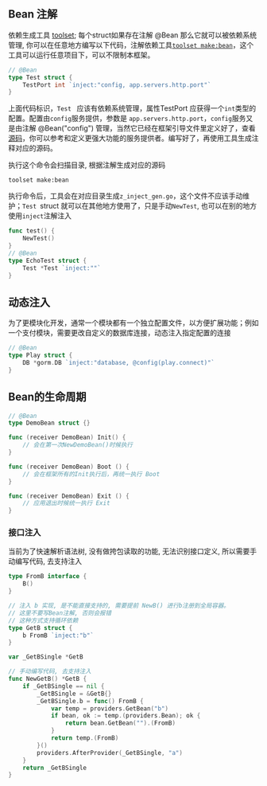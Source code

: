 ## Bean 注解
依赖生成工具 [toolset](https://github.com/go-home-admin/toolset); 每个struct如果存在注解 @Bean 那么它就可以被依赖系统管理, 你可以在任意地方编写以下代码，注解依赖工具[`toolset make:bean`](https://github.com/go-home-admin/toolset "`toolset make:bean`")，这个工具可以运行任意项目下，可以不限制本框架。

```go
// @Bean
type Test struct {
	TestPort int `inject:"config, app.servers.http.port"`
}
```
上面代码标识，`Test ` 应该有依赖系统管理，属性TestPort 应获得一个`int`类型的配置。配置由`config`服务提供，参数是 `app.servers.http.port`，`config`服务又是由注解 @Bean("config") 管理，当然它已经在框架引导文件里定义好了，查看 [源码](https://github.com/go-home-admin/home/blob/main/bootstrap/providers/config_provider.go "源码")，你可以参考和定义更强大功能的服务提供者。编写好了，再使用工具生成注释对应的源码。

执行这个命令会扫描目录, 根据注解生成对应的源码
```shell
toolset make:bean
```
执行命令后，工具会在对应目录生成`z_inject_gen.go`，这个文件不应该手动维护；`Test `struct 就可以在其他地方使用了，只是手动`NewTest`, 也可以在别的地方使用`inject`注解注入
```go
func test() {
	NewTest()
}
// @Bean
type EchoTest struct {
	Test *Test `inject:""`
}
```
## 动态注入
为了更模块化开发，通常一个模块都有一个独立配置文件，以方便扩展功能；例如一个支付模块，需要更改自定义的数据库连接，动态注入指定配置的连接
```go
// @Bean
type Play struct {
	DB *gorm.DB `inject:"database, @config(play.connect)"`
}
```

## Bean的生命周期
```go
// @Bean
type DemoBean struct {}

func (receiver DemoBean) Init() {
	// 会在第一次NewDemoBean()时候执行
}

func (receiver DemoBean) Boot () {
	// 会在框架所有的Init执行后，再统一执行 Boot
}

func (receiver DemoBean) Exit () {
	// 应用退出时候统一执行 Exit
}
```

### 接口注入

当前为了快速解析语法树, 没有做挎包读取的功能, 无法识别接口定义, 所以需要手动编写代码, 去支持注入

~~~~go
type FromB interface {
	B()
}

// 注入 b 实现, 是不能直接支持的, 需要提前 NewB() 进行b注册到全局容器。
// 这里不要写Bean注解, 否则会报错
// 这种方式支持循环依赖
type GetB struct {
	b FromB `inject:"b"`
}

var _GetBSingle *GetB

// 手动编写代码, 去支持注入
func NewGetB() *GetB {
    if _GetBSingle == nil {
        _GetBSingle = &GetB{}
        _GetBSingle.b = func() FromB {
            var temp = providers.GetBean("b")
            if bean, ok := temp.(providers.Bean); ok {
                return bean.GetBean("").(FromB)
            }
            return temp.(FromB)
        }()
        providers.AfterProvider(_GetBSingle, "a")
    }
    return _GetBSingle
}

~~~~